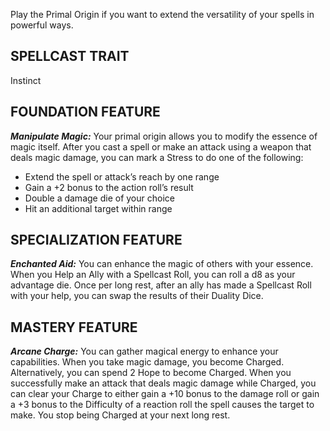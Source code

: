 Play the Primal Origin if you want to extend the versatility of your spells in powerful ways.

## SPELLCAST TRAIT

Instinct

## FOUNDATION FEATURE

***Manipulate Magic:*** Your primal origin allows you to modify the essence of magic itself. After you cast a spell or make an attack using a weapon that deals magic damage, you can mark a Stress to do one of the following:

- Extend the spell or attack’s reach by one range
- Gain a +2 bonus to the action roll’s result
- Double a damage die of your choice
- Hit an additional target within range

## SPECIALIZATION FEATURE

***Enchanted Aid:*** You can enhance the magic of others with your essence. When you Help an Ally with a Spellcast Roll, you can roll a d8 as your advantage die. Once per long rest, after an ally has made a Spellcast Roll with your help, you can swap the results of their Duality Dice.

## MASTERY FEATURE

***Arcane Charge:*** You can gather magical energy to enhance your capabilities. When you take magic damage, you become Charged. Alternatively, you can spend 2 Hope to become Charged. When you successfully make an attack that deals magic damage while Charged, you can clear your Charge to either gain a +10 bonus to the damage roll or gain a +3 bonus to the Difficulty of a reaction roll the spell causes the target to make. You stop being Charged at your next long rest.
